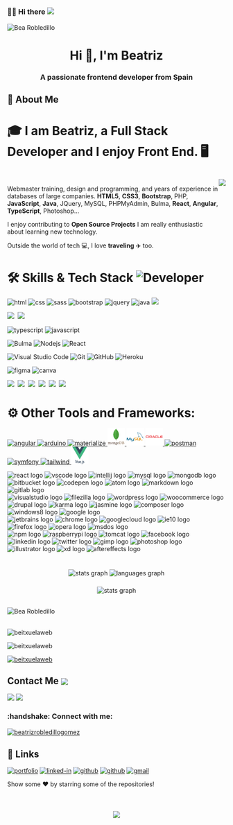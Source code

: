 ### :woman_technologist: Hi there <img src="https://media.giphy.com/media/hvRJCLFzcasrR4ia7z/giphy.gif" width="29px">

<img align="center" src="https://github.com/BeitxuelaWEB/BeitxuelaWEB/blob/main/1721886.png" width="500px;" title="Bea Robledillo">

<h1 align="center">Hi 👋, I'm Beatriz</h1>



###
<h3 align="center">A passionate frontend developer from Spain</h3>



## 🚀 About Me
# 🎓 I am Beatriz, a **Full Stack Developer and I enjoy Front End**. :desktop_computer:
<br clear="both">

<img align="right" height="150" src="https://i.imgflip.com/65efzo.gif"  />

Webmaster training, design and programming, and years of experience in databases of large companies. **HTML5**, **CSS3**, **Bootstrap**, PHP, **JavaScript**, **Java**, JQuery, MySQL, PHPMyAdmin, Bulma, **React**, **Angular**, **TypeScript**, Photoshop...

I enjoy contributing to **Open Source Projects**
I am really enthusiastic about learning new technology. 

Outside the world of tech :computer:, I love **traveling**  ✈️ too. 

# 🛠️ Skills & Tech Stack <img src="https://github.com/TheDudeThatCode/TheDudeThatCode/blob/db8f1cbd38ac0ae2a08f36f961096dbd59a02393/Assets/Developer.gif" width="59px;" title="Developer">

![html](https://img.shields.io/badge/HTML5-E34F26?style=for-the-badge&logo=html5&logoColor=white)
![css](https://img.shields.io/badge/CSS3-1572B6?style=for-the-badge&logo=css3&logoColor=white)
![sass](https://img.shields.io/badge/SASS-CC6699?style=for-the-badge&logo=sass&logoColor=white)
![bootstrap](https://img.shields.io/badge/Bootstrap-563D7C?style=for-the-badge&logo=bootstrap&logoColor=white)
![jquery](https://img.shields.io/badge/jQuery-0769AD?style=for-the-badge&logo=jquery&logoColor=white)
![java](https://img.shields.io/badge/Java-9b9b9b?style=for-the-badge&logo=java&logoColor=black)
<img src="https://img.shields.io/badge/PHP-777BB4?style=flat-square&logo=PHP&logoColor=white">


<p align="left">
  <img src="https://img.shields.io/badge/Spring-6DB33F?style=flat-square&logo=Spring&logoColor=white">&nbsp
  <img src="https://img.shields.io/badge/Spring Boot-6DB33F?style=flat-square&logo=Spring Boot&logoColor=white">&nbsp
</p>


![typescript](https://img.shields.io/badge/TypeScript-3178C6?style=for-the-badge&logo=typescript&logoColor=white)
![javascript](https://img.shields.io/badge/JavaScript-323330?style=for-the-badge&logo=javascript&logoColor=F7DF1E)

![Bulma](https://img.shields.io/badge/-Bulma-00D1B2?style=flat-square&logo=bulma&logoColor=white)
![Nodejs](https://img.shields.io/badge/-Nodejs-339933?style=flat-square&logo=Node.js&logoColor=white)
![React](https://img.shields.io/badge/-React-61DAFB?style=flat-square&logo=react&logoColor=black)

![Visual Studio Code](https://img.shields.io/badge/-VSCode-007ACC?style=flat-square&logo=visual-studio-code&logoColor=white)
![Git](https://img.shields.io/badge/-Git-black?style=flat-square&logo=git)
![GitHub](https://img.shields.io/badge/-GitHub-181717?style=flat-square&logo=github)
![Heroku](https://img.shields.io/badge/-Heroku-430098?style=flat-square&logo=heroku)

![figma](https://img.shields.io/badge/figma-000000?style=for-the-badge&logo=figma&logoColor=white)
![canva](https://img.shields.io/badge/canva-00C4CC?style=for-the-badge&logo=canva&logoColor=white)

<p align="left">
  <img src="https://img.shields.io/badge/Slack-4A154B?style=flat-square&logo=Slack&logoColor=white">&nbsp
  <img src="https://img.shields.io/badge/Notion-000000?style=flat-square&logo=Notion&logoColor=white">&nbsp
  <img src="https://img.shields.io/badge/Jira-0052CC?style=flat-square&logo=Jira&logoColor=white">&nbsp
  <img src="https://img.shields.io/badge/Google Meet-00897B?style=flat-square&logo=Google Meet&logoColor=white">&nbsp
  <img src="https://img.shields.io/badge/Trello-0052CC?style=flat-square&logo=Trello&logoColor=white">&nbsp
  <img src="https://img.shields.io/badge/Zoom-00897B?style=flat-square&logo=Zoom&logoColor=white">&nbsp
</p>

#  :gear: Other Tools and Frameworks:
<p align="left"> <a href="https://angular.io" target="_blank" rel="noreferrer"> <img src="https://angular.io/assets/images/logos/angular/angular.svg" alt="angular" width="40" height="40"/> </a>  <a href="https://www.arduino.cc/" target="_blank" rel="noreferrer"> <img src="https://cdn.worldvectorlogo.com/logos/arduino-1.svg" alt="arduino" width="40" height="40"/>    <a href="https://www.w3.org/html/" target="_blank" rel="noreferrer">  <a href="https://materializecss.com/" target="_blank" rel="noreferrer"> <img src="https://raw.githubusercontent.com/prplx/svg-logos/5585531d45d294869c4eaab4d7cf2e9c167710a9/svg/materialize.svg" alt="materialize" width="40" height="40"/> </a> <a href="https://www.mongodb.com/" target="_blank" rel="noreferrer"> <img src="https://raw.githubusercontent.com/devicons/devicon/master/icons/mongodb/mongodb-original-wordmark.svg" alt="mongodb" width="40" height="40"/> </a> <a href="https://www.mysql.com/" target="_blank" rel="noreferrer"> <img src="https://raw.githubusercontent.com/devicons/devicon/master/icons/mysql/mysql-original-wordmark.svg" alt="mysql" width="40" height="40"/> </a> <a href="https://www.oracle.com/" target="_blank" rel="noreferrer"> <img src="https://raw.githubusercontent.com/devicons/devicon/master/icons/oracle/oracle-original.svg" alt="oracle" width="40" height="40"/> </a>  <a href="https://postman.com" target="_blank" rel="noreferrer"> <img src="https://www.vectorlogo.zone/logos/getpostman/getpostman-icon.svg" alt="postman" width="40" height="40"/> </a>  <a href="https://symfony.com" target="_blank" rel="noreferrer"> <img src="https://symfony.com/logos/symfony_black_03.svg" alt="symfony" width="40" height="40"/> </a> <a href="https://tailwindcss.com/" target="_blank" rel="noreferrer"> <img src="https://www.vectorlogo.zone/logos/tailwindcss/tailwindcss-icon.svg" alt="tailwind" width="40" height="40"/> </a>  <a href="https://vuejs.org/" target="_blank" rel="noreferrer"> <img src="https://raw.githubusercontent.com/devicons/devicon/master/icons/vuejs/vuejs-original-wordmark.svg" alt="vuejs" width="40" height="40"/> </a> </p>

<div align="left">
  
 
  <img src="https://cdn.jsdelivr.net/gh/devicons/devicon/icons/react/react-original-wordmark.svg" height="30" width="42" alt="react logo"  />
  <img src="https://cdn.jsdelivr.net/gh/devicons/devicon/icons/vscode/vscode-original-wordmark.svg" height="30" width="42" alt="vscode logo"  />
  <img src="https://cdn.jsdelivr.net/gh/devicons/devicon/icons/intellij/intellij-original.svg" height="30" width="42" alt="intellij logo"  />

  <img src="https://cdn.jsdelivr.net/gh/devicons/devicon/icons/mysql/mysql-original-wordmark.svg" height="30" width="42" alt="mysql logo"  />
  <img src="https://cdn.jsdelivr.net/gh/devicons/devicon/icons/mongodb/mongodb-plain-wordmark.svg" height="30" width="42" alt="mongodb logo"  />
 
  <img src="https://cdn.jsdelivr.net/gh/devicons/devicon/icons/bitbucket/bitbucket-original-wordmark.svg" height="30" width="42" alt="bitbucket logo"  />
  <img src="https://cdn.jsdelivr.net/gh/devicons/devicon/icons/codepen/codepen-plain.svg" height="30" width="42" alt="codepen logo"  />
  <img src="https://cdn.jsdelivr.net/gh/devicons/devicon/icons/atom/atom-original.svg" height="30" width="42" alt="atom logo"  />
  <img src="https://cdn.jsdelivr.net/gh/devicons/devicon/icons/markdown/markdown-original.svg" height="30" width="42" alt="markdown logo"  />
 
  <img src="https://cdn.jsdelivr.net/gh/devicons/devicon/icons/gitlab/gitlab-original-wordmark.svg" height="30" width="42" alt="gitlab logo"  />
</div> 
<div align="left">  
  <img src="https://cdn.jsdelivr.net/gh/devicons/devicon/icons/visualstudio/visualstudio-plain.svg" height="30" width="42" alt="visualstudio logo"  />
  <img src="https://cdn.jsdelivr.net/gh/devicons/devicon/icons/filezilla/filezilla-plain.svg" height="30" width="42" alt="filezilla logo"  />
  <img src="https://cdn.jsdelivr.net/gh/devicons/devicon/icons/wordpress/wordpress-original.svg" height="30" width="42" alt="wordpress logo"  />
  <img src="https://cdn.jsdelivr.net/gh/devicons/devicon/icons/woocommerce/woocommerce-plain-wordmark.svg" height="30" width="42" alt="woocommerce logo"  />
  <img src="https://cdn.jsdelivr.net/gh/devicons/devicon/icons/drupal/drupal-original-wordmark.svg" height="30" width="42" alt="drupal logo"  />
  
  <img src="https://cdn.jsdelivr.net/gh/devicons/devicon/icons/karma/karma-original.svg" height="30" width="42" alt="karma logo"  />
  <img src="https://cdn.jsdelivr.net/gh/devicons/devicon/icons/jasmine/jasmine-plain-wordmark.svg" height="30" width="42" alt="jasmine logo"  />
 
  <img src="https://cdn.jsdelivr.net/gh/devicons/devicon/icons/composer/composer-original.svg" height="30" width="42" alt="composer logo"  />
  <img src="https://cdn.jsdelivr.net/gh/devicons/devicon/icons/windows8/windows8-original.svg" height="30" width="42" alt="windows8 logo"  />
  <img src="https://cdn.jsdelivr.net/gh/devicons/devicon/icons/google/google-original-wordmark.svg" height="30" width="42" alt="google logo"  />
  </div>
  <div align="left">  
  <img src="https://cdn.jsdelivr.net/gh/devicons/devicon/icons/jetbrains/jetbrains-original.svg" height="30" width="42" alt="jetbrains logo"  />
  <img src="https://cdn.jsdelivr.net/gh/devicons/devicon/icons/chrome/chrome-original.svg" height="30" width="42" alt="chrome logo"  />
  <img src="https://cdn.jsdelivr.net/gh/devicons/devicon/icons/googlecloud/googlecloud-original.svg" height="30" width="42" alt="googlecloud logo"  />
  <img src="https://cdn.jsdelivr.net/gh/devicons/devicon/icons/ie10/ie10-original.svg" height="30" width="42" alt="ie10 logo"  />
  <img src="https://cdn.jsdelivr.net/gh/devicons/devicon/icons/firefox/firefox-original.svg" height="30" width="42" alt="firefox logo"  />
  <img src="https://cdn.jsdelivr.net/gh/devicons/devicon/icons/opera/opera-plain-wordmark.svg" height="30" width="42" alt="opera logo"  />
  <img src="https://cdn.jsdelivr.net/gh/devicons/devicon/icons/msdos/msdos-original.svg" height="30" width="42" alt="msdos logo"  />
 </div> 
 <div align="left">  
  <img src="https://cdn.jsdelivr.net/gh/devicons/devicon/icons/npm/npm-original-wordmark.svg" height="30" width="42" alt="npm logo"  />
  <img src="https://cdn.jsdelivr.net/gh/devicons/devicon/icons/raspberrypi/raspberrypi-original.svg" height="30" width="42" alt="raspberrypi logo"  />
  
  <img src="https://cdn.jsdelivr.net/gh/devicons/devicon/icons/tomcat/tomcat-original-wordmark.svg" height="30" width="42" alt="tomcat logo"  />
  <img src="https://cdn.jsdelivr.net/gh/devicons/devicon/icons/facebook/facebook-original.svg" height="30" width="42" alt="facebook logo"  />
  <img src="https://cdn.jsdelivr.net/gh/devicons/devicon/icons/linkedin/linkedin-original.svg" height="30" width="42" alt="linkedin logo"  />
  <img src="https://cdn.jsdelivr.net/gh/devicons/devicon/icons/twitter/twitter-original.svg" height="30" width="42" alt="twitter logo"  />
  <img src="https://cdn.jsdelivr.net/gh/devicons/devicon/icons/gimp/gimp-original.svg" height="30" width="42" alt="gimp logo"  />
  <img src="https://cdn.jsdelivr.net/gh/devicons/devicon/icons/photoshop/photoshop-line.svg" height="30" width="42" alt="photoshop logo"  />
  <img src="https://cdn.jsdelivr.net/gh/devicons/devicon/icons/illustrator/illustrator-line.svg" height="30" width="42" alt="illustrator logo"  />
  <img src="https://cdn.jsdelivr.net/gh/devicons/devicon/icons/xd/xd-plain.svg" height="30" width="42" alt="xd logo"  />
  <img src="https://cdn.jsdelivr.net/gh/devicons/devicon/icons/aftereffects/aftereffects-original.svg" height="30" width="42" alt="aftereffects logo"  />
</div>

#

###

<div align="center">
  <img src="https://github-readme-stats.vercel.app/api?hide_title=true&hide_rank=true&show_icons=true&include_all_commits=true&count_private=true&disable_animations=false&theme=dracula&locale=es&hide_border=true&username=BeitxuelaWEB" height="150" alt="stats graph"  />
  <img src="https://github-readme-stats.vercel.app/api/top-langs?locale=es&hide_title=true&layout=compact&card_width=320&langs_count=5&theme=yeblu&hide_border=true&username=BeitxuelaWEB" height="150" alt="languages graph"  />
</div>

###

###

<div align="center">
  <img src="https://github-readme-stats.vercel.app/api?hide_title=false&hide_rank=false&show_icons=true&include_all_commits=true&count_private=true&disable_animations=false&theme=dracula&locale=en&hide_border=false&username=BeitxuelaWEB" height="150" alt="stats graph"  />
  
</div>


##

  ###

<img align="center" src="https://github.com/BeitxuelaWEB/BeitxuelaWEB/blob/main/womanDev.gif" width="500px;" title="Bea Robledillo">

##
  
<p><img align="center" src="https://github-readme-streak-stats.herokuapp.com/?user=beitxuelaweb&" alt="beitxuelaweb" /></p>




<p align="left"> <img src="https://komarev.com/ghpvc/?username=beitxuelaweb&label=Profile%20views&color=0e75b6&style=flat" alt="beitxuelaweb" /> </p>

<p align="left"> <a href="https://github.com/ryo-ma/github-profile-trophy"><img src="https://github-profile-trophy.vercel.app/?username=beitxuelaweb" alt="beitxuelaweb" /></a> </p>

## Contact Me <img align="center" src="https://github.com/TheDudeThatCode/TheDudeThatCode/blob/master/Assets/Handshake.gif" width="79px">

<a href="https://beadesarrolloweb.com/" target="_blank"><img height="25" src = "https://img.shields.io/badge/Website-3b5998?style=for-the-badge&logo=google-chrome&logoColor=white"></a>
<a href="https://t.me/BEITXUELA1979" target="_blank"><img height="25" src = "https://img.shields.io/badge/-Telegram-0088cc?style=for-the-badge&logo=Telegram&logoColor=white"></a>

<h3 align="left">:handshake: Connect with me:</h3>
<p align="left">
<a href="https://linkedin.com/in/beatrizrobledillogomez" target="blank"><img align="center" src="https://raw.githubusercontent.com/rahuldkjain/github-profile-readme-generator/master/src/images/icons/Social/linked-in-alt.svg" alt="beatrizrobledillogomez" height="30" width="40" /></a>
</p>


## 🔗 Links
[![portfolio](https://img.shields.io/badge/Portfolio-5340ff?style=for-the-badge&logo=Google-chrome&logoColor=white)](https://beadesarrolloweb.com/)
[![linked-in](https://img.shields.io/badge/Linked_In-0077B5?style=for-the-badge&logo=LinkedIn&logoColor=white)](https://www.linkedin.com/in/beatrizrobledillogomez/)
[![github](https://img.shields.io/badge/GitHub-000000?style=for-the-badge&logo=GitHub&logoColor=white)](https://github.com/BeitxuelaWEB)
[![github](https://img.shields.io/badge/GitHub-000000?style=for-the-badge&logo=GitHub&logoColor=white)](https://github.com/BEITXUELA)
[![gmail](https://img.shields.io/badge/Gmail-D14836?style=for-the-badge&logo=Gmail&logoColor=white)](mailto:bearobledillogomez@gmail.com)

Show some ❤️ by starring some of the repositories!



<br clear="both">






###


###



###



###



###


###


###

<div align="center">
  <img src="https://profile-counter.glitch.me/BeitxuelaWEB/count.svg?"  />
</div>

###

<div align="left">
</div>




